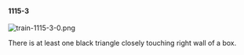 #### 1115-3
![train-1115-3-0.png](https://github.com/lil-lab/nlvr/raw/master/nlvr/train/images/68/train-1115-3-0.png "train-1115-3-0.png")

There is at least one black triangle closely touching right wall of a box.